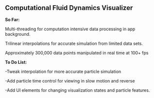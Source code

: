 Computational Fluid Dynamics Visualizer
-


**So Far:**

Multi-threading for computation intensive data processing in app background. 

Trilinear interpolations for accurate simulation from limited data sets. 

Approximately 300,000 data points manipulated in real time at 100+ fps


**To Do List:**

-Tweak interpolation for more accurate particle 
simulation

-Add particle time control for viewing in slow motion and reverse

-Add UI elements for changing visualization states and particle features.


